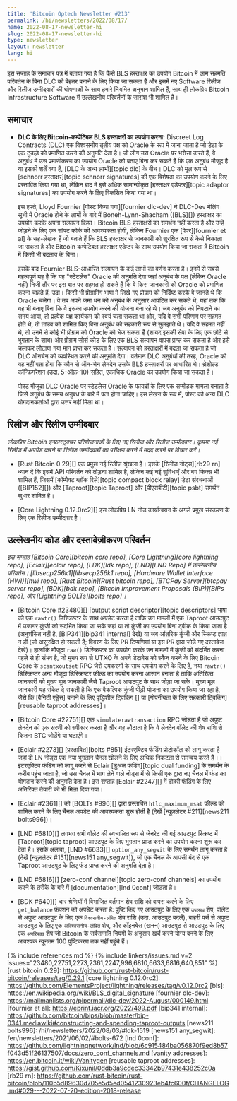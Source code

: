 ```yaml
---
title: 'Bitcoin Optech Newsletter #213'
permalink: /hi/newsletters/2022/08/17/
name: 2022-08-17-newsletter-hi
slug: 2022-08-17-newsletter-hi
type: newsletter
layout: newsletter
lang: hi
---
```

इस सप्ताह के समाचार पत्र में बताया गया है कि कैसे BLS हस्ताक्षर का उपयोग Bitcoin में आम सहमति
परिवर्तन के बिना DLC को बेहतर बनाने के लिए किया जा सकता है और इसमें नए Software रिलीज और रिलीज
उम्मीदवारों की घोषणाओं के साथ हमारे नियमित अनुभाग शामिल हैं, साथ ही लोकप्रिय Bitcoin Infrastructure Software में उल्लेखनीय परिवर्तनों के सारांश भी शामिल हैं।

## समाचार

- **DLC के लिए Bitcoin-कम्पेटिबल BLS हस्ताक्षरों का उपयोग करना:** Discreet Log Contracts (DLC) एक
  विश्वसनीय तृतीय पक्ष को Oracle के रूप में जाना जाता है जो डेटा के एक टुकड़े को प्रमाणित करने की
  अनुमति देता है। जो लोग उस Oracle पर भरोसा करते हैं, वे अनुबंध में उस प्रमाणीकरण का उपयोग
  Oracle को बताए बिना कर सकते हैं कि एक अनुबंध मौजूद है या इसकी शर्तें क्या हैं, [DLC के अन्य लाभों][topic dlc]
  के बीच। DLC को मूल रूप से [schnorr हस्ताक्षर][topic schnorr signatures] की एक विशेषता का उपयोग करने
  के लिए प्रस्तावित किया गया था, लेकिन बाद में इसे अधिक सामान्यीकृत [हस्ताक्षर एडेप्टर][topic adaptor signatures]
  का उपयोग करने के लिए विकसित किया गया था।

  इस हफ्ते, Lloyd Fournier [पोस्ट किया गया][fournier dlc-dev] ने DLC-Dev मेलिंग सूची में Oracle होने के
  लाभों के बारे में Boneh-Lynn-Shacham ([BLS][]) हस्ताक्षर का उपयोग करके अपना सत्यापन किया। Bitcoin BLS हस्ताक्षरों
  का समर्थन नहीं करता है और उन्हें जोड़ने के लिए एक सॉफ्ट फोर्क की आवश्यकता होगी, लेकिन Fournier एक [पेपर][fournier et al]
  के सह-लेखक हैं जो बताते हैं कि BLS हस्ताक्षर से जानकारी को सुरक्षित रूप से कैसे निकाला जा सकता है और Bitcoin कम्पेटिबल
  हस्ताक्षर एडेप्टर के साथ उपयोग किया जा सकता है Bitcoin में किसी भी बदलाव के बिना।

  इसके बाद Fournier BLS-आधारित सत्यापन के कई लाभों का वर्णन करता है। इनमें से सबसे
  महत्वपूर्ण यह है कि यह "स्टेटलेस" Oracle की अनुमति देगा जहां अनुबंध के पक्ष (लेकिन
  Oracle नहीं) निजी तौर पर इस बात पर सहमत हो सकते हैं कि वे किस जानकारी को Oracle
  को प्रमाणित करना चाहते हैं, उदा। किसी भी प्रोग्रामिंग भाषा में लिखे गए प्रोग्राम को निर्दिष्ट करके वे
  जानते थे कि Oracle चलेगा। वे तब अपने जमा धन को अनुबंध के अनुसार आवंटित कर
  सकते थे, यहां तक ​​​​कि यह भी बताए बिना कि वे इसका उपयोग करने की योजना बना रहे थे। जब
  अनुबंध को निपटाने का समय आया, तो प्रत्येक पक्ष कार्यक्रम को स्वयं चला सकता था और, यदि वे
  सभी परिणाम पर सहमत होते थे, तो तांडव को शामिल किए बिना अनुबंध को सहकारी रूप से
  सुलझाते थे। यदि वे सहमत नहीं थे, तो उनमें से कोई भी प्रोग्राम को Oracle को भेज सकता है
  (शायद इसकी सेवा के लिए एक छोटे से भुगतान के साथ) और प्रोग्राम सोर्स कोड के लिए एक
  BLS सत्यापन वापस प्राप्त कर सकता है और इसे चलाकर लौटाया गया मान प्राप्त कर
  सकता है। सत्यापन को हस्ताक्षरों में बदला जा सकता है जो DLC ऑनचेन को व्यवस्थित करने की अनुमति
  देगा। वर्तमान DLC अनुबंधों की तरह, Oracle को यह नहीं पता होगा कि कौन से ऑन-चेन लेनदेन
  उसके BLS हस्ताक्षरों पर आधारित थे। थ्रेशोल्ड कॉन्फ़िगरेशन (उदा. 5-ऑफ़-10) सहित, एकाधिक
  Oracle का उपयोग किया जा सकता है।

  पोस्ट मौजूदा DLC Oracle पर स्टेटलेस Oracle के फायदों के लिए एक सम्मोहक मामला बनाता है
  जिसे अनुबंध के समय अनुबंध के बारे में पता होना चाहिए। इस लेखन के रूप में, पोस्ट को अन्य DLC
  योगदानकर्ताओं द्वारा उत्तर नहीं मिला था।

## रिलीज और रिलीज उम्मीदवार

*लोकप्रिय Bitcoin इन्फ्रास्ट्रक्चर परियोजनाओं के लिए नए रिलीज और रिलीज उम्मीदवार। कृपया नई रिलीज़ में
अपग्रेड करने या रिलीज़ उम्मीदवारों का परीक्षण करने में मदद करने पर विचार करें।*

- [Rust Bitcoin 0.29][] एक प्रमुख नई रिलीज़ श्रृंखला है। इसके [रिलीज़ नोट्स][rb29 rn] ध्यान दें कि
  इसमें API परिवर्तन को तोड़ना शामिल है, लेकिन कई नई सुविधाएँ और बग फिक्स भी शामिल हैं, जिसमें
  [कॉम्पैक्ट ब्लॉक रिले][topic compact block relay] डेटा संरचनाओं ([BIP152][])
  और [Taproot][topic Taproot] ​​और [पीएसबीटी][topic psbt] समर्थन सुधार शामिल है।

- [Core Lightning 0.12.0rc2][] इस लोकप्रिय LN नोड कार्यान्वयन के अगले प्रमुख संस्करण के लिए एक रिलीज उम्मीदवार है।

## उल्लेखनीय कोड और दस्तावेज़ीकरण परिवर्तन

*इस सप्ताह [Bitcoin Core][bitcoin core repo], [Core Lightning][core lightning repo], [Eclair][eclair repo],
[LDK][ldk repo], [LND][LND Repo] में उल्लेखनीय परिवर्तन। [libsecp256k1][libsecp256k1 repo],
[Hardware Wallet Interface (HWI)][hwi repo], [Rust Bitcoin][Rust bitcoin repo],
[BTCPay Server][btcpay server repo], [BDK][bdk repo], [Bitcoin Improvement Proposals (BIP)][BIPs repo],
और [Lightning BOLTs][bolts repo]।*

- [Bitcoin Core #23480][] [output script descriptor][topic descriptors] भाषा को एक `rawtr()`
  डिस्क्रिप्टर के साथ अपडेट करता है ताकि उन मामलों में एक Taproot आउटपुट में उजागर कुंजी को
  संदर्भित किया जा सके जहां या तो कुंजी का उपयोग बिना ट्वीक के किया जाता है (अनुशंसित नहीं है, [BIP341][bip341 internal] देखें) या जब आंतरिक कुंजी और स्क्रिप्ट ज्ञात न हों (जो असुरक्षित हो सकती हैं; विवरण के लिए PR टिप्पणियां या इस PR द्वारा जोड़े
  गए दस्तावेज देखें)। हालांकि मौजूदा `raw()` डिस्क्रिप्टर का उपयोग करके उन मामलों में कुंजी को संदर्भित करना
  पहले से ही संभव है, जो मुख्य रूप से UTXO के अपने डेटाबेस को स्कैन करने के लिए Bitcoin Core के `scantxoutset` RPC जैसे
  उपकरणों के साथ उपयोग करने के लिए है, नया `rawtr()` डिस्क्रिप्टर अन्य मौजूदा डिस्क्रिप्टर फ़ील्ड का उपयोग करना
  आसान बनाता है ताकि अतिरिक्त जानकारी को मुख्य मूल जानकारी जैसे Taproot आउटपुट के साथ जोड़ा जा सके। मुख्य
  मूल जानकारी यह संकेत दे सकती है कि एक वैकल्पिक कुंजी पीढ़ी योजना का उपयोग किया जा रहा है, जैसे कि
  [वैनिटी एड्रेस] बनाने के लिए वृद्धिशील ट्विकिंग [] या [गोपनीयता के लिए सहकारी ट्विकिंग][reusable taproot addresses]।<!--skip-test-->

- [Bitcoin Core #22751][] एक `simulaterawtransaction` RPC जोड़ता है जो अपुष्ट लेनदेन की एक सरणी को स्वीकार करता है और यह लौटाता है
  कि वे लेनदेन वॉलेट की शेष राशि से कितना BTC जोड़ेंगे या घटाएंगे।

- [Eclair #2273][] [प्रस्तावित][bolts #851] इंटरएक्टिव फंडिंग प्रोटोकॉल को लागू करता है जहां दो LN नोड्स एक नया भुगतान चैनल खोलने के लिए अधिक निकटता से समन्वय करते हैं।। इंटरएक्टिव फंडिंग को लागू करने से Eclair [डुअल फंडिंग][topic dual funding] के समर्थन
  के करीब पहुंच जाता है, जो उस चैनल में भाग लेने वाले नोड्स में से किसी एक द्वारा नए चैनल में फंड का
  योगदान करने की अनुमति देता है। इस सप्ताह [Eclair #2247][] में दोहरी फंडिंग के लिए अतिरिक्त तैयारी को भी मिला दिया गया।

- [Eclair #2361][] को [BOLTs #996][] द्वारा प्रस्तावित `htlc_maximum_msat` फ़ील्ड को शामिल करने के लिए चैनल अपडेट की आवश्यकता शुरू होती है (देखें [न्यूज़लेटर #211][news211 bolts996])।

- [LND #6810][] लगभग सभी वॉलेट की स्वचालित रूप से जेनरेट की गई आउटपुट स्क्रिप्ट में [Taproot][topic taproot] आउटपुट
  के लिए भुगतान प्राप्त करने का उपयोग करना शुरू कर देता है। इसके अलावा, [LND #6633][] `option_any_segwit` के लिए समर्थन लागू
  करता है (देखें [न्यूज़लेटर #151][news151 any_segwit]), जो एक चैनल के आपसी बंद से एक Taproot आउटपुट के लिए फंड प्राप्त करने की
  अनुमति देता है।

- [LND #6816][] [zero-conf channel][topic zero-conf channels] का उपयोग करने के तरीके के बारे में [documentation][lnd 0conf] जोड़ता है।

- [BDK #640][] चार श्रेणियों में विभाजित वर्तमान शेष राशि को वापस करने के लिए `get_balance` फ़ंक्शन को अपडेट करता है: पुष्टि किए
  गए आउटपुट के लिए एक `उपलब्ध` शेष, वॉलेट से अपुष्ट आउटपुट के लिए एक `विश्वसनीय-लंबित`
  शेष राशि (उदा. आउटपुट बदलें), बाहरी पर्स से अपुष्ट आउटपुट के लिए एक `अविश्वसनीय-लंबित`
  शेष, और कॉइनबेस (खनन) आउटपुट से आउटपुट के लिए एक `अपरिपक्व` शेष जो Bitcoin के
  सर्वसम्मति नियमों के अनुसार खर्च करने योग्य बनने के लिए आवश्यक न्यूनतम 100 पुष्टिकरण तक
  नहीं पहुंचे हैं।

{% include references.md %}
{% include linkers/issues.md v=2 issues="23480,22751,2273,2361,2247,996,6810,6633,6816,640,851" %}
[rust bitcoin 0.29]: https://github.com/rust-bitcoin/rust-bitcoin/releases/tag/0.29.1
[core lightning 0.12.0rc2]: https://github.com/ElementsProject/lightning/releases/tag/v0.12.0rc2
[bls]: https://en.wikipedia.org/wiki/BLS_digital_signature
[fournier dlc-dev]: https://mailmanlists.org/pipermail/dlc-dev/2022-August/000149.html
[fournier et al]: https://eprint.iacr.org/2022/499.pdf
[bip341 internal]: https://github.com/bitcoin/bips/blob/master/bip-0341.mediawiki#constructing-and-spending-taproot-outputs
[news211 bolts996]: /hi/newsletters/2022/08/03/#ldk-1519
[news151 any_segwit]: /en/newsletters/2021/06/02/#bolts-672
[lnd 0conf]: https://github.com/lightningnetwork/lnd/blob/6c915484ba056870f9ed8b57f043d51f26137507/docs/zero_conf_channels.md
[vanity addresses]: https://en.bitcoin.it/wiki/Vanitygen
[reusable taproot addresses]: https://gist.github.com/Kixunil/0ddb3a9cdec33342b97431e438252c0a
[rb29 rn]: https://github.com/rust-bitcoin/rust-bitcoin/blob/110b5d89630d705e5d5ed0541230923eb4fc600f/CHANGELOG.md#029---2022-07-20-edition-2018-release

